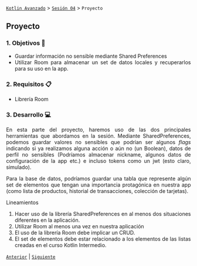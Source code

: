[`Kotlin Avanzado`](../../Readme.md) > [`Sesión 04`](../Readme.md) > `Proyecto`

## Proyecto

<div style="text-align: justify;">

  

### 1. Objetivos :dart:

* Guardar información no sensible mediante Shared Preferences
* Utilizar Room para almacenar un set de datos locales y recuperarlos para su uso en la app.

### 2. Requisitos :clipboard:

* Librería Room

### 3. Desarrollo :computer:

En esta parte del proyecto, haremos uso de las dos principales herramientas que abordamos en la sesión. Mediante SharedPreferences, podemos guardar valores no sensibles que podrían ser algunos _flags_ indicando si ya realizamos alguna acción o aún no (un Boolean), datos de perfil no sensibles (Podríamos almacenar nickname, algunos datos de configuración de la app etc.) e incluso tokens como un jwt (esto claro, simulado).

Para la base de datos, podríamos guardar una tabla que represente algún set de elementos que tengan una importancia protagónica en nuestra app (como lista de productos, historial de transacciones, colección de tarjetas).



Lineamientos

1. Hacer uso de la librería SharedPreferences en al menos dos situaciones diferentes en la aplicación.
2. Utilizar Room al menos una vez en nuestra aplicación 
3. El uso de la librería Room debe implicar un CRUD.
4. El set de elementos debe estar relacionado a los elementos de las listas creadas en el curso Kotlin Intermedio.

[`Anterior`](../Reto-02) | [`Siguiente`](../Postwork)      

</div>

